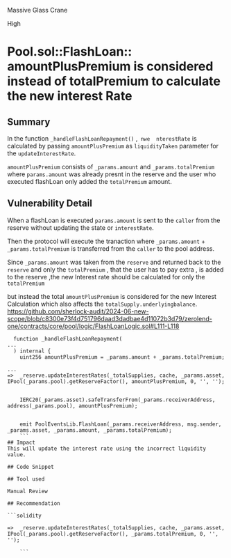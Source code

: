 Massive Glass Crane

High

# Pool.sol::FlashLoan:: amountPlusPremium is considered instead of totalPremium to calculate the new interest Rate

## Summary
In the function `_handleFlashLoanRepayment()` ,` nwe  nterestRate` is calculated by passing `amountPlusPremium` as `liquidityTaken` parameter for the `updateInterestRate`.

`amountPlusPremium` consists of  `_params.amount` and `_params.totalPremium` where `params.amount` was already presnt in the reserve and the user who executed flashLoan only added the `totalPremium` amount.

## Vulnerability Detail

When a flashLoan is executed `params.amount` is sent to the `caller` from the reserve without updating the state or `interestRate`.

Then the protocol will execute the tranaction where  `_params.amount` + `_params.totalPremium` is transferred from the `caller` to the pool address.

Since `_params.amount` was taken from the `reserve` and returned back to the `reserve` and only the `totalPremium` , that the user has to pay extra ,  is added to the reserve ,the new Interest rate should be calculated for only the `totalPremium`

but instead the total `amountPlusPremium` is considered for the new Interest Calculation which also affects the `totalSupply.underlyingbalance`.
https://github.com/sherlock-audit/2024-06-new-scope/blob/c8300e73f4d751796daad3dadbae4d11072b3d79/zerolend-one/contracts/core/pool/logic/FlashLoanLogic.sol#L111-L118

```solidity
  function _handleFlashLoanRepayment(
...
  ) internal {
    uint256 amountPlusPremium = _params.amount + _params.totalPremium;

...
=>  _reserve.updateInterestRates(_totalSupplies, cache, _params.asset, IPool(_params.pool).getReserveFactor(), amountPlusPremium, 0, '', '');


    IERC20(_params.asset).safeTransferFrom(_params.receiverAddress, address(_params.pool), amountPlusPremium);


    emit PoolEventsLib.FlashLoan(_params.receiverAddress, msg.sender, _params.asset, _params.amount, _params.totalPremium);
    ```
## Impact
This will update the interest rate using the incorrect liquidity value.

## Code Snippet

## Tool used

Manual Review

## Recommendation

```solidity

=>  _reserve.updateInterestRates(_totalSupplies, cache, _params.asset, IPool(_params.pool).getReserveFactor(), _params.totalPremium, 0, '', '');
   
    ```